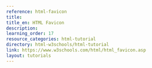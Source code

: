 ```yaml
---
reference: html-favicon
title:
title_en: HTML Favicon
description:
learning_order: 17
resource_categories: html-tutorial
directory: html-w3schools/html-tutorial
link: https://www.w3schools.com/html/html_favicon.asp
layout: tutorials
---
```


